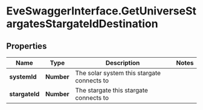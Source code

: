 # EveSwaggerInterface.GetUniverseStargatesStargateIdDestination

## Properties
Name | Type | Description | Notes
------------ | ------------- | ------------- | -------------
**systemId** | **Number** | The solar system this stargate connects to | 
**stargateId** | **Number** | The stargate this stargate connects to | 


